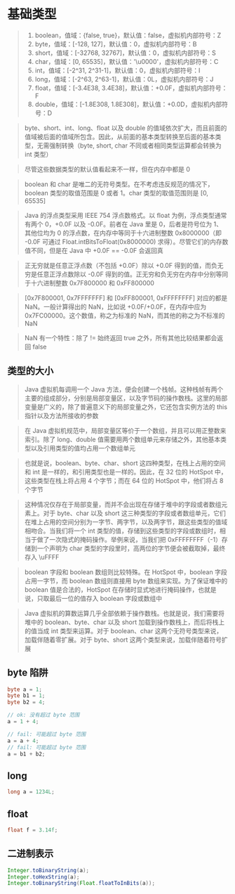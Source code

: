 # 基础类型

> 1. boolean，值域：{false, true}，默认值：false，虚拟机内部符号：Z
> 2. byte，值域：[-128, 127]，默认值：0，虚拟机内部符号：B
> 3. short，值域：[-32768, 32767]，默认值：0，虚拟机内部符号：S
> 4. char，值域：[0, 65535]，默认值：'\u0000'，虚拟机内部符号：C
> 5. int，值域：[-2^31, 2^31-1]，默认值：0，虚拟机内部符号：I
> 6. long，值域：[-2^63, 2^63-1]，默认值：0L，虚拟机内部符号：J
> 7. float，值域：[-3.4E38, 3.4E38]，默认值：+0.0F，虚拟机内部符号：F
> 8. double，值域：[-1.8E308, 1.8E308]，默认值：+0.0D，虚拟机内部符号：D

> byte、short、int、long、float 以及 double 的值域依次扩大，而且前面的值域被后面的值域所包含。因此，从前面的基本类型转换至后面的基本类型，无需强制转换（byte, short, char 不同或者相同类型运算都会转换为 int 类型）

> 尽管这些数据类型的默认值看起来不一样，但在内存中都是 0

> boolean 和 char 是唯二的无符号类型。在不考虑违反规范的情况下，boolean 类型的取值范围是 0 或者 1。char 类型的取值范围则是 [0, 65535]

> Java 的浮点类型采用 IEEE 754 浮点数格式。以 float 为例，浮点类型通常有两个 0，+0.0F 以及 -0.0F。前者在 Java 里是 0，后者是符号位为 1、其他位均为 0 的浮点数，在内存中等同于十六进制整数 0x8000000（即 -0.0F 可通过 Float.intBitsToFloat(0x8000000) 求得）。尽管它们的内存数值不同，但是在 Java 中 +0.0F == -0.0F 会返回真

> 正无穷就是任意正浮点数（不包括 +0.0F）除以 +0.0F 得到的值，而负无穷是任意正浮点数除以 -0.0F 得到的值。正无穷和负无穷在内存中分别等同于十六进制整数 0x7F800000 和 0xFF800000

> [0x7F800001, 0x7FFFFFFF] 和 [0xFF800001, 0xFFFFFFFF] 对应的都是 NaN。一般计算得出的 NaN，比如说 +0.0F/+0.0F，在内存中应为 0x7FC00000。这个数值，称之为标准的 NaN，而其他的称之为不标准的 NaN

> NaN 有一个特性：除了 != 始终返回 true 之外，所有其他比较结果都会返回 false

## 类型的大小
> Java 虚拟机每调用一个 Java 方法，便会创建一个栈帧。这种栈帧有两个主要的组成部分，分别是局部变量区，以及字节码的操作数栈。这里的局部变量是广义的，除了普遍意义下的局部变量之外，它还包含实例方法的 this 指针以及方法所接收的参数

> 在 Java 虚拟机规范中，局部变量区等价于一个数组，并且可以用正整数来索引。除了 long、double 值需要用两个数组单元来存储之外，其他基本类型以及引用类型的值均占用一个数组单元

> 也就是说，boolean、byte、char、short 这四种类型，在栈上占用的空间和 int 是一样的，和引用类型也是一样的。因此，在 32 位的 HotSpot 中，这些类型在栈上将占用 4 个字节；而在 64 位的 HotSpot 中，他们将占 8 个字节

> 这种情况仅存在于局部变量，而并不会出现在存储于堆中的字段或者数组元素上。对于 byte、char 以及 short 这三种类型的字段或者数组单元，它们在堆上占用的空间分别为一字节、两字节，以及两字节，跟这些类型的值域相吻合。当我们将一个 int 类型的值，存储到这些类型的字段或数组时，相当于做了一次隐式的掩码操作。举例来说，当我们把 0xFFFFFFFF（-1）存储到一个声明为 char 类型的字段里时，高两位的字节便会被截取掉，最终存入 \uFFFF

> boolean 字段和 boolean 数组则比较特殊。在 HotSpot 中，boolean 字段占用一字节，而 boolean 数组则直接用 byte 数组来实现。为了保证堆中的 boolean 值是合法的，HotSpot 在存储时显式地进行掩码操作，也就是说，只取最后一位的值存入 boolean 字段或数组中

> Java 虚拟机的算数运算几乎全部依赖于操作数栈。也就是说，我们需要将堆中的 boolean、byte、char 以及 short 加载到操作数栈上，而后将栈上的值当成 int 类型来运算。对于 boolean、char 这两个无符号类型来说，加载伴随着零扩展。对于 byte、short 这两个类型来说，加载伴随着符号扩展

## byte 陷阱

```java
byte a = 1;
byte b1 = 1;
byte b2 = 4;

// ok: 没有超过 byte 范围
a = 1 + 4;

// fail: 可能超过 byte 范围
a = a + 4;
// fail: 可能超过 byte 范围
a = b1 + b2;
```

## long

```java
long a = 1234L;
```

## float

```java
float f = 3.14f;
```

## 二进制表示

```java
Integer.toBinaryString(a);
Integer.toHexString(a);
Integer.toBinaryString(Float.floatToInBits(a));
```